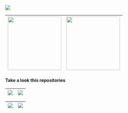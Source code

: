 ![](https://github-profile-trophy.vercel.app/?username=dukex)

| <a href="https://github.com/dukex"><img align="center" height="170px" src="https://github-readme-stats.vercel.app/api?username=dukex&include_all_commits=true&show_icons=true&theme=buefy&hide_border=true" /></a> |  <a href="https://github.com/dukex"><img align="center" height="170px" src="https://github-readme-stats.vercel.app/api/top-langs/?username=dukex&layout=compact&show_icons=true&theme=buefy&hide_border=true" /></a> |
| ------------- | ------------- |

#### Take a look this repositories

| <a href="https://github.com/dukex/mixpanel"><img align="center" src="https://github-readme-stats.vercel.app/api/pin/?username=dukex&repo=mixpanel&theme=buefy&hide_border=true" /></a> | <a href="https://github.com/dukex/expect.cr"><img align="center" src="https://github-readme-stats.vercel.app/api/pin/?username=dukex&repo=expect.cr&theme=buefy&hide_border=true" /></a> |
| ------------- | ------------- |

| <a href="https://github.com/dukex/uap-lua"><img align="center" src="https://github-readme-stats.vercel.app/api/pin/?username=dukex&repo=uap-lua&theme=buefy&hide_border=true" /></a> | <a href="https://github.com/dukex/gcmex"><img align="center" src="https://github-readme-stats.vercel.app/api/pin/?username=dukex&repo=gcmex&theme=buefy&hide_border=true" /></a> |
| ------------- | ------------- |

<br />
<br />
